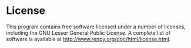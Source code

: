 # License

This program contains free software licensed under a number of licenses, including the GNU Lesser General Public License. A complete list of software is available at <http://www.renpy.org/doc/html/license.html>.
